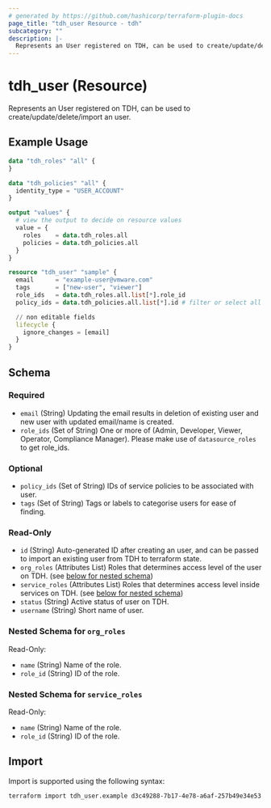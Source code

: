 ```yaml
---
# generated by https://github.com/hashicorp/terraform-plugin-docs
page_title: "tdh_user Resource - tdh"
subcategory: ""
description: |-
  Represents an User registered on TDH, can be used to create/update/delete/import an user.
---
```


# tdh_user (Resource)

Represents an User registered on TDH, can be used to create/update/delete/import an user.

## Example Usage

```terraform
data "tdh_roles" "all" {
}

data "tdh_policies" "all" {
  identity_type = "USER_ACCOUNT"
}

output "values" {
  # view the output to decide on resource values
  value = {
    roles    = data.tdh_roles.all
    policies = data.tdh_policies.all
  }
}

resource "tdh_user" "sample" {
  email      = "example-user@vmware.com"
  tags       = ["new-user", "viewer"]
  role_ids   = data.tdh_roles.all.list[*].role_id
  policy_ids = data.tdh_policies.all.list[*].id # filter or select all policies

  // non editable fields
  lifecycle {
    ignore_changes = [email]
  }
}
```

<!-- schema generated by tfplugindocs -->
## Schema

### Required

- `email` (String) Updating the email results in deletion of existing user and new user with updated email/name is created.
- `role_ids` (Set of String) One or more of (Admin, Developer, Viewer, Operator, Compliance Manager). Please make use of `datasource_roles` to get role_ids.

### Optional

- `policy_ids` (Set of String) IDs of service policies to be associated with user.
- `tags` (Set of String) Tags or labels to categorise users for ease of finding.

### Read-Only

- `id` (String) Auto-generated ID after creating an user, and can be passed to import an existing user from TDH to terraform state.
- `org_roles` (Attributes List) Roles that determines access level of the user on TDH. (see [below for nested schema](#nestedatt--org_roles))
- `service_roles` (Attributes List) Roles that determines access level inside services on TDH. (see [below for nested schema](#nestedatt--service_roles))
- `status` (String) Active status of user on TDH.
- `username` (String) Short name of user.

<a id="nestedatt--org_roles"></a>
### Nested Schema for `org_roles`

Read-Only:

- `name` (String) Name of the role.
- `role_id` (String) ID of the role.


<a id="nestedatt--service_roles"></a>
### Nested Schema for `service_roles`

Read-Only:

- `name` (String) Name of the role.
- `role_id` (String) ID of the role.

## Import

Import is supported using the following syntax:

```shell
terraform import tdh_user.example d3c49288-7b17-4e78-a6af-257b49e34e53
```
